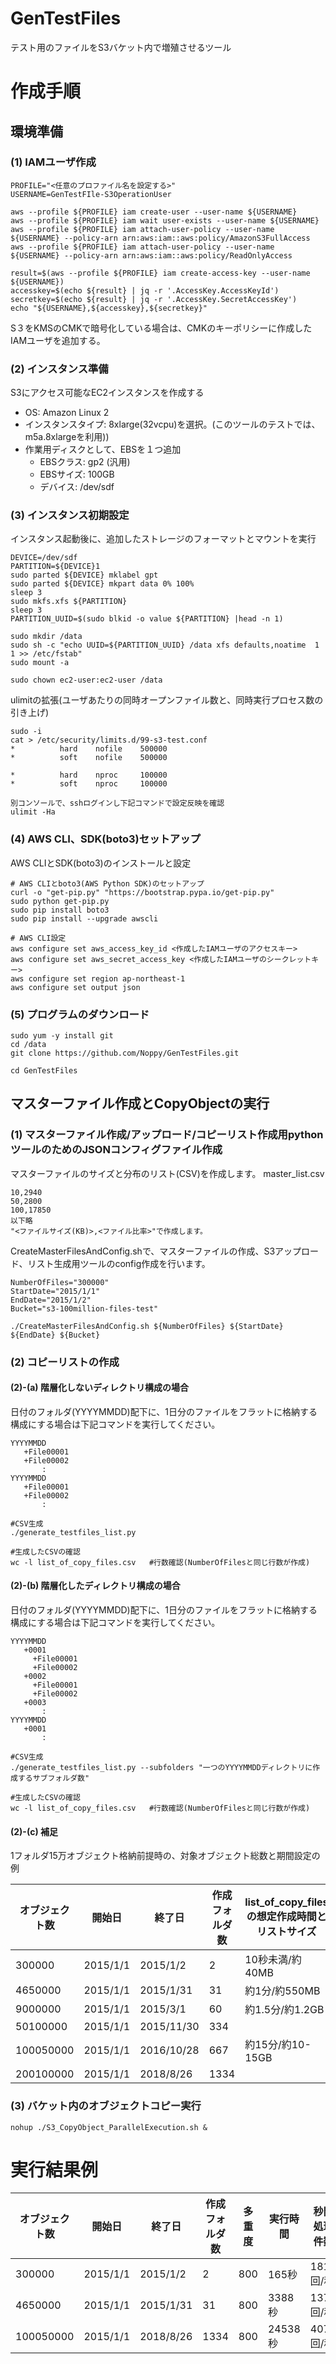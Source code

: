 # GenTestFiles
テスト用のファイルをS3バケット内で増殖させるツール

# 作成手順
## 環境準備
### (1) IAMユーザ作成
```
PROFILE="<任意のプロファイル名を設定する>"
USERNAME=GenTestFIle-S3OperationUser

aws --profile ${PROFILE} iam create-user --user-name ${USERNAME}
aws --profile ${PROFILE} iam wait user-exists --user-name ${USERNAME}
aws --profile ${PROFILE} iam attach-user-policy --user-name ${USERNAME} --policy-arn arn:aws:iam::aws:policy/AmazonS3FullAccess
aws --profile ${PROFILE} iam attach-user-policy --user-name ${USERNAME} --policy-arn arn:aws:iam::aws:policy/ReadOnlyAccess

result=$(aws --profile ${PROFILE} iam create-access-key --user-name ${USERNAME})
accesskey=$(echo ${result} | jq -r '.AccessKey.AccessKeyId')
secretkey=$(echo ${result} | jq -r '.AccessKey.SecretAccessKey')
echo "${USERNAME},${accesskey},${secretkey}"
```
S３をKMSのCMKで暗号化している場合は、CMKのキーポリシーに作成したIAMユーザを追加する。

### (2) インスタンス準備
S3にアクセス可能なEC2インスタンスを作成する
- OS: Amazon Linux 2
- インスタンスタイプ: 8xlarge(32vcpu)を選択。(このツールのテストでは、m5a.8xlargeを利用))
- 作業用ディスクとして、EBSを１つ追加
    - EBSクラス: gp2 (汎用)
    - EBSサイズ: 100GB
    - デバイス: /dev/sdf

### (3) インスタンス初期設定
インスタンス起動後に、追加したストレージのフォーマットとマウントを実行
```
DEVICE=/dev/sdf
PARTITION=${DEVICE}1
sudo parted ${DEVICE} mklabel gpt
sudo parted ${DEVICE} mkpart data 0% 100%
sleep 3
sudo mkfs.xfs ${PARTITION}
sleep 3
PARTITION_UUID=$(sudo blkid -o value ${PARTITION} |head -n 1)

sudo mkdir /data
sudo sh -c "echo UUID=${PARTITION_UUID} /data xfs defaults,noatime  1   1 >> /etc/fstab"
sudo mount -a

sudo chown ec2-user:ec2-user /data
```

ulimitの拡張(ユーザあたりの同時オープンファイル数と、同時実行プロセス数の引き上げ)
```
sudo -i
cat > /etc/security/limits.d/99-s3-test.conf
*          hard    nofile    500000
*          soft    nofile    500000

*          hard    nproc     100000
*          soft    nproc     100000

別コンソールで、sshログインし下記コマンドで設定反映を確認
ulimit -Ha
```
### (4) AWS CLI、SDK(boto3)セットアップ
AWS CLIとSDK(boto3)のインストールと設定
```
# AWS CLIとboto3(AWS Python SDK)のセットアップ
curl -o "get-pip.py" "https://bootstrap.pypa.io/get-pip.py" 
sudo python get-pip.py
sudo pip install boto3
sudo pip install --upgrade awscli

# AWS CLI設定
aws configure set aws_access_key_id <作成したIAMユーザのアクセスキー>
aws configure set aws_secret_access_key <作成したIAMユーザのシークレットキー>
aws configure set region ap-northeast-1
aws configure set output json
```
### (5) プログラムのダウンロード
```
sudo yum -y install git
cd /data
git clone https://github.com/Noppy/GenTestFiles.git

cd GenTestFiles
```

## マスターファイル作成とCopyObjectの実行

### (1) マスターファイル作成/アップロード/コピーリスト作成用pythonツールのためのJSONコンフィグファイル作成
マスターファイルのサイズと分布のリスト(CSV)を作成します。
master_list.csv
```
10,2940
50,2800
100,17850
以下略
"<ファイルサイズ(KB)>,<ファイル比率>"で作成します。
```
CreateMasterFilesAndConfig.shで、マスターファイルの作成、S3アップロード、リスト生成用ツールのconfig作成を行います。
```
NumberOfFiles="300000"
StartDate="2015/1/1"
EndDate="2015/1/2"
Bucket="s3-100million-files-test"

./CreateMasterFilesAndConfig.sh ${NumberOfFiles} ${StartDate} ${EndDate} ${Bucket}
```

### (2) コピーリストの作成
#### (2)-(a) 階層化しないディレクトリ構成の場合
日付のフォルダ(YYYYMMDD)配下に、1日分のファイルをフラットに格納する構成にする場合は下記コマンドを実行してください。
```
YYYYMMDD
   +File00001
   +File00002
       :
YYYYMMDD
   +File00001
   +File00002
       :
```

```
#CSV生成
./generate_testfiles_list.py

#生成したCSVの確認
wc -l list_of_copy_files.csv   #行数確認(NumberOfFilesと同じ行数が作成)
```
#### (2)-(b) 階層化したディレクトリ構成の場合
日付のフォルダ(YYYYMMDD)配下に、1日分のファイルをフラットに格納する構成にする場合は下記コマンドを実行してください。
```
YYYYMMDD
   +0001
     +File00001
     +File00002
   +0002
     +File00001
     +File00002
   +0003
       :
YYYYMMDD
   +0001
       :
```

```
#CSV生成
./generate_testfiles_list.py --subfolders "一つのYYYYMMDDディレクトリに作成するサブフォルダ数"

#生成したCSVの確認
wc -l list_of_copy_files.csv   #行数確認(NumberOfFilesと同じ行数が作成)
```
#### (2)-(c) 補足
1フォルダ15万オブジェクト格納前提時の、対象オブジェクト総数と期間設定の例

|オブジェクト数|開始日|終了日|作成フォルダ数|list_of_copy_filesの想定作成時間とリストサイズ|ObjectCopy想定実行時間|
|------------|-----|-----|-----------|---------------|----|
|300000|2015/1/1|2015/1/2|2|10秒未満/約40MB||
|4650000|2015/1/1|2015/1/31|31|約1分/約550MB||
|9000000|2015/1/1|2015/3/1|60|約1.5分/約1.2GB||
|50100000|2015/1/1|2015/11/30|334|||
|100050000|2015/1/1|2016/10/28|667|約15分/約10-15GB|7.5時間|
|200100000|2015/1/1|2018/8/26|1334||

### (3) バケット内のオブジェクトコピー実行
```
nohup ./S3_CopyObject_ParallelExecution.sh &
```

# 実行結果例

|オブジェクト数|開始日|終了日|作成フォルダ数|多重度|実行時間|秒間処理件数|成功数|失敗数|合計|
|------------|-----|-----|-----------|-----|-------|----------|-----|----|----|
|300000|2015/1/1|2015/1/2|2|800|165秒|1818回/秒|300000|0|300000|
|4650000|2015/1/1|2015/1/31|31|800|3388秒|1372回/秒|4650000|0|4650000|
|100050000|2015/1/1|2018/8/26|1334|800|24538秒|4077回/秒|100050000|0|100050000|


